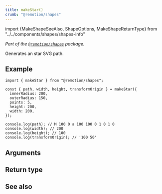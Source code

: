```yaml
---
title: makeStar()
crumb: "@remotion/shapes"
---
```


import {MakeShapeSeeAlso, ShapeOptions, MakeShapeReturnType} from "../../components/shapes/shapes-info"

_Part of the [`@remotion/shapes`](/docs/shapes) package._

Generates an star SVG path.

## Example

```tsx twoslash title="star.ts"
import { makeStar } from "@remotion/shapes";

const { path, width, height, transformOrigin } = makeStar({
  innerRadius: 200,
  outerRadius: 150,
  points: 5,
  height: 200,
  width: 200,
});

console.log(path); // M 100 0 a 100 100 0 1 0 1 0
console.log(width); // 200
console.log(height); // 100
console.log(transformOrigin); // '100 50'
```

## Arguments

<ShapeOptions shape="star"/>

## Return type

<MakeShapeReturnType shape="star"/>

## See also

<MakeShapeSeeAlso shape="star"/>
